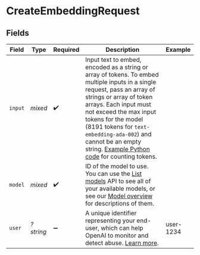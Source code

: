 # CreateEmbeddingRequest


## Fields

| Field                                                                                                                                                                                                                                                                                                                                                                                                                                                   | Type                                                                                                                                                                                                                                                                                                                                                                                                                                                    | Required                                                                                                                                                                                                                                                                                                                                                                                                                                                | Description                                                                                                                                                                                                                                                                                                                                                                                                                                             | Example                                                                                                                                                                                                                                                                                                                                                                                                                                                 |
| ------------------------------------------------------------------------------------------------------------------------------------------------------------------------------------------------------------------------------------------------------------------------------------------------------------------------------------------------------------------------------------------------------------------------------------------------------- | ------------------------------------------------------------------------------------------------------------------------------------------------------------------------------------------------------------------------------------------------------------------------------------------------------------------------------------------------------------------------------------------------------------------------------------------------------- | ------------------------------------------------------------------------------------------------------------------------------------------------------------------------------------------------------------------------------------------------------------------------------------------------------------------------------------------------------------------------------------------------------------------------------------------------------- | ------------------------------------------------------------------------------------------------------------------------------------------------------------------------------------------------------------------------------------------------------------------------------------------------------------------------------------------------------------------------------------------------------------------------------------------------------- | ------------------------------------------------------------------------------------------------------------------------------------------------------------------------------------------------------------------------------------------------------------------------------------------------------------------------------------------------------------------------------------------------------------------------------------------------------- |
| `input`                                                                                                                                                                                                                                                                                                                                                                                                                                                 | *mixed*                                                                                                                                                                                                                                                                                                                                                                                                                                                 | :heavy_check_mark:                                                                                                                                                                                                                                                                                                                                                                                                                                      | Input text to embed, encoded as a string or array of tokens. To embed multiple inputs in a single request, pass an array of strings or array of token arrays. Each input must not exceed the max input tokens for the model (8191 tokens for `text-embedding-ada-002`) and cannot be an empty string. [Example Python code](https://github.com/openai/openai-cookbook/blob/main/examples/How_to_count_tokens_with_tiktoken.ipynb) for counting tokens.<br/> |                                                                                                                                                                                                                                                                                                                                                                                                                                                         |
| `model`                                                                                                                                                                                                                                                                                                                                                                                                                                                 | *mixed*                                                                                                                                                                                                                                                                                                                                                                                                                                                 | :heavy_check_mark:                                                                                                                                                                                                                                                                                                                                                                                                                                      | ID of the model to use. You can use the [List models](/docs/api-reference/models/list) API to see all of your available models, or see our [Model overview](/docs/models/overview) for descriptions of them.<br/>                                                                                                                                                                                                                                       |                                                                                                                                                                                                                                                                                                                                                                                                                                                         |
| `user`                                                                                                                                                                                                                                                                                                                                                                                                                                                  | *?string*                                                                                                                                                                                                                                                                                                                                                                                                                                               | :heavy_minus_sign:                                                                                                                                                                                                                                                                                                                                                                                                                                      | A unique identifier representing your end-user, which can help OpenAI to monitor and detect abuse. [Learn more](/docs/guides/safety-best-practices/end-user-ids).<br/>                                                                                                                                                                                                                                                                                  | user-1234                                                                                                                                                                                                                                                                                                                                                                                                                                               |